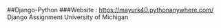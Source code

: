 ##Django-Python
###Website : https://mayurk40.pythonanywhere.com/
Django Assignment University of Michigan
